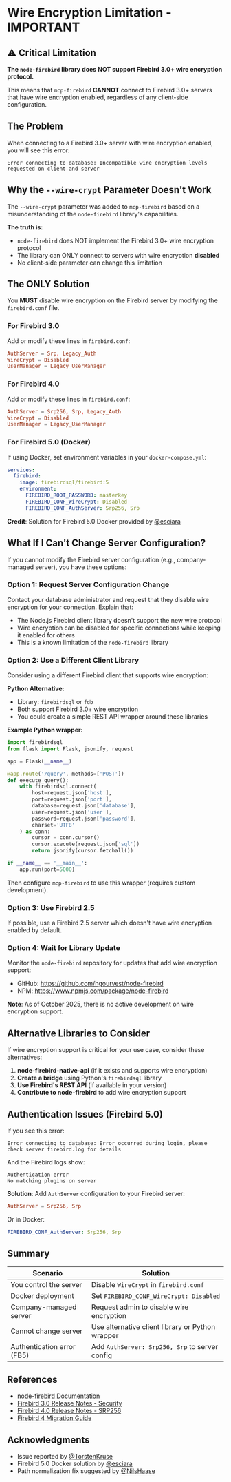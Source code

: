 # Wire Encryption Limitation - IMPORTANT

## ⚠️ Critical Limitation

**The `node-firebird` library does NOT support Firebird 3.0+ wire encryption protocol.**

This means that `mcp-firebird` **CANNOT** connect to Firebird 3.0+ servers that have wire encryption enabled, regardless of any client-side configuration.

## The Problem

When connecting to a Firebird 3.0+ server with wire encryption enabled, you will see this error:

```
Error connecting to database: Incompatible wire encryption levels requested on client and server
```

## Why the `--wire-crypt` Parameter Doesn't Work

The `--wire-crypt` parameter was added to `mcp-firebird` based on a misunderstanding of the `node-firebird` library's capabilities. 

**The truth is:**
- `node-firebird` does NOT implement the Firebird 3.0+ wire encryption protocol
- The library can ONLY connect to servers with wire encryption **disabled**
- No client-side parameter can change this limitation

## The ONLY Solution

You **MUST** disable wire encryption on the Firebird server by modifying the `firebird.conf` file.

### For Firebird 3.0

Add or modify these lines in `firebird.conf`:

```conf
AuthServer = Srp, Legacy_Auth
WireCrypt = Disabled
UserManager = Legacy_UserManager
```

### For Firebird 4.0

Add or modify these lines in `firebird.conf`:

```conf
AuthServer = Srp256, Srp, Legacy_Auth
WireCrypt = Disabled
UserManager = Legacy_UserManager
```

### For Firebird 5.0 (Docker)

If using Docker, set environment variables in your `docker-compose.yml`:

```yaml
services:
  firebird:
    image: firebirdsql/firebird:5
    environment:
      FIREBIRD_ROOT_PASSWORD: masterkey
      FIREBIRD_CONF_WireCrypt: Disabled
      FIREBIRD_CONF_AuthServer: Srp256, Srp
```

**Credit**: Solution for Firebird 5.0 Docker provided by [@esciara](https://github.com/PuroDelphi/mcpFirebird/issues/XX)

## What If I Can't Change Server Configuration?

If you cannot modify the Firebird server configuration (e.g., company-managed server), you have these options:

### Option 1: Request Server Configuration Change

Contact your database administrator and request that they disable wire encryption for your connection. Explain that:
- The Node.js Firebird client library doesn't support the new wire protocol
- Wire encryption can be disabled for specific connections while keeping it enabled for others
- This is a known limitation of the `node-firebird` library

### Option 2: Use a Different Client Library

Consider using a different Firebird client that supports wire encryption:

**Python Alternative:**
- Library: `firebirdsql` or `fdb`
- Both support Firebird 3.0+ wire encryption
- You could create a simple REST API wrapper around these libraries

**Example Python wrapper:**
```python
import firebirdsql
from flask import Flask, jsonify, request

app = Flask(__name__)

@app.route('/query', methods=['POST'])
def execute_query():
    with firebirdsql.connect(
        host=request.json['host'],
        port=request.json['port'],
        database=request.json['database'],
        user=request.json['user'],
        password=request.json['password'],
        charset='UTF8'
    ) as conn:
        cursor = conn.cursor()
        cursor.execute(request.json['sql'])
        return jsonify(cursor.fetchall())

if __name__ == '__main__':
    app.run(port=5000)
```

Then configure `mcp-firebird` to use this wrapper (requires custom development).

### Option 3: Use Firebird 2.5

If possible, use a Firebird 2.5 server which doesn't have wire encryption enabled by default.

### Option 4: Wait for Library Update

Monitor the `node-firebird` repository for updates that add wire encryption support:
- GitHub: https://github.com/hgourvest/node-firebird
- NPM: https://www.npmjs.com/package/node-firebird

**Note**: As of October 2025, there is no active development on wire encryption support.

## Alternative Libraries to Consider

If wire encryption support is critical for your use case, consider these alternatives:

1. **node-firebird-native-api** (if it exists and supports wire encryption)
2. **Create a bridge** using Python's `firebirdsql` library
3. **Use Firebird's REST API** (if available in your version)
4. **Contribute to node-firebird** to add wire encryption support

## Authentication Issues (Firebird 5.0)

If you see this error:
```
Error connecting to database: Error occurred during login, please check server firebird.log for details
```

And the Firebird logs show:
```
Authentication error
No matching plugins on server
```

**Solution**: Add `AuthServer` configuration to your Firebird server:

```conf
AuthServer = Srp256, Srp
```

Or in Docker:
```yaml
FIREBIRD_CONF_AuthServer: Srp256, Srp
```

## Summary

| Scenario | Solution |
|----------|----------|
| You control the server | Disable `WireCrypt` in `firebird.conf` |
| Docker deployment | Set `FIREBIRD_CONF_WireCrypt: Disabled` |
| Company-managed server | Request admin to disable wire encryption |
| Cannot change server | Use alternative client library or Python wrapper |
| Authentication error (FB5) | Add `AuthServer: Srp256, Srp` to server config |

## References

- [node-firebird Documentation](https://www.npmjs.com/package/node-firebird)
- [Firebird 3.0 Release Notes - Security](https://firebirdsql.org/file/documentation/release_notes/html/en/3_0/rnfb30-security-new-authentication.html)
- [Firebird 4.0 Release Notes - SRP256](https://firebirdsql.org/file/documentation/release_notes/html/en/4_0/rlsnotes40.html#rnfb40-config-srp256)
- [Firebird 4 Migration Guide](https://ib-aid.com/download/docs/fb4migrationguide.html#_authorization_with_firebird_2_5_client_library_fbclient_dll)

## Acknowledgments

- Issue reported by [@TorstenKruse](https://github.com/PuroDelphi/mcpFirebird/issues/XX)
- Firebird 5.0 Docker solution by [@esciara](https://github.com/PuroDelphi/mcpFirebird/issues/XX)
- Path normalization fix suggested by [@NilsHaase](https://github.com/PuroDelphi/mcpFirebird/issues/XX)

